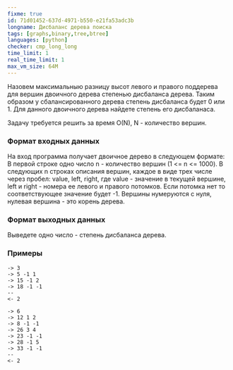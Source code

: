 ```yaml
---
fixme: true
id: 71d01452-637d-4971-b550-e21fa53adc3b
longname: Дисбаланс дерева поиска
tags: [graphs,binary,tree,btree]
languages: [python]
checker: cmp_long_long
time_limit: 1
real_time_limit: 1
max_vm_size: 64M
---
```


Назовем максимальныю разницу высот левого и правого поддерева для вершин двоичного дерева степенью дисбаланса дерева. Таким образом у сбалансированного дерева степень дисбаланса будет 0 или 1. Для данного двоичного дерева найдете степень его дисбаланаса.

Задачу требуется решить за время O(N), N - количество вершин.

### Формат входных данных

На вход программа получает двоичное дерево в следующем формате:
В первой строке одно число n - количество вершин (1 <= n <= 1000). В следующих n строках описания вершин, каждое в виде трех числе через пробел: value, left, right, где value - значение в текущей вершине, left и right - номера ее левого и правого потомков. Если потомка нет то соответствующее значение будет -1. Вершины нумеруются с нуля, нулевая вершина - это корень дерева.

### Формат выходных данных

Выведете одно число - степень дисбаланса дерева.

### Примеры

```
-> 3
-> 5 -1 1
-> 15 -1 2
-> 18 -1 -1
--
<- 2
```

```
-> 6
-> 12 1 2
-> 8 -1 -1
-> 26 3 4
-> 23 -1 -1
-> 28 -1 5
-> 33 -1 -1
--
<- 2
```
